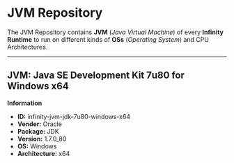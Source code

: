 JVM Repository
=============

The JVM Repository contains **JVM** (*Java Virtual Machine*) of every **Infinity Runtime** to run on different kinds of **OSs** (*Operating System*) and CPU Architectures.

----------

**JVM:** Java SE Development Kit 7u80 for Windows x64
--------------------------------------------------------------


**Information**

- **ID:** infinity-jvm-jdk-7u80-windows-x64
- **Vender:** Oracle
- **Package:** JDK
- **Version:** 1.7.0_80
- **OS:** Windows
- **Architecture:** x64

